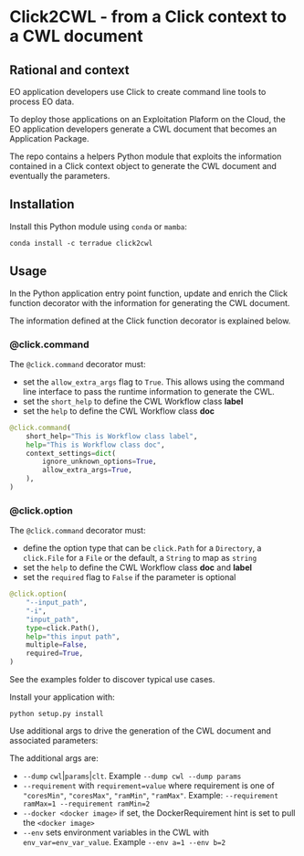 # Click2CWL - from a Click context to a CWL document

## Rational and context

EO application developers use Click to create command line tools to process EO data.

To deploy those applications on an Exploitation Plaform on the Cloud, the EO application developers generate a CWL document that becomes an Application Package.

The repo contains a helpers Python module that exploits the information contained in a Click context object to generate the CWL document and eventually the parameters.

## Installation

Install this Python module using `conda` or `mamba`:

```console
conda install -c terradue click2cwl
```

## Usage

In the Python application entry point function, update and enrich the Click function decorator with the information for generating the CWL document.

The information defined at the Click function decorator is explained below.

### @click.command

The `@click.command` decorator must:

- set the `allow_extra_args` flag to `True`. This allows using the command line interface to pass the runtime information to generate the CWL.
- set the `short_help` to define the CWL Workflow class **label**
- set the `help` to define the CWL Workflow class **doc**

```python
@click.command(
    short_help="This is Workflow class label",
    help="This is Workflow class doc",
    context_settings=dict(
        ignore_unknown_options=True,
        allow_extra_args=True,
    ),
)
```

### @click.option

The `@click.command` decorator must:

- define the option type that can be `click.Path` for a `Directory`, a `click.File` for a `File` or the default, a `String` to map as `string`
- set the `help` to define the CWL Workflow class **doc** and **label**
- set the `required` flag to `False` if the parameter is optional

```python
@click.option(
    "--input_path",
    "-i",
    "input_path",
    type=click.Path(),
    help="this input path",
    multiple=False,
    required=True,
)
```

See the examples folder to discover typical use cases.

Install your application with:

```console
python setup.py install
```

Use additional args to drive the generation of the CWL document and associated parameters:

The additional args are:

- `--dump` `cwl`|`params`|`clt`. Example `--dump cwl --dump params`
- `--requirement` with `requirement=value` where requirement is one of `"coresMin"`, `"coresMax"`, `"ramMin"`, `"ramMax"`. Example: 
 `--requirement ramMax=1 --requirement ramMin=2`
 - `--docker <docker image>` if set, the DockerRequirement hint is set to pull the `<docker image>`
 - `--env` sets environment variables in the CWL with `env_var=env_var_value`. Example `--env a=1 --env b=2`